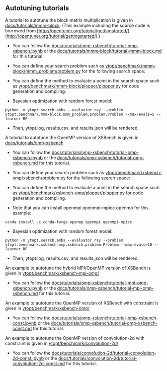 ## Autotuning tutorials

A tutorial to autotune the block matrix multiplication is given in [docs/tutorials/mmm-block](https://github.com/ytopt-team/ytopt/tree/tutorial/docs/tutorials/mmm-block/). (This example including the source code is borrowed from [http://opentuner.org/tutorial/gettingstarted/](http://opentuner.org/tutorial/gettingstarted/).)

* You can follow the [docs/tutorials/omp-xsbench/tutorial-omp-xsbench.ipynb](https://github.com/ytopt-team/ytopt/tree/tutorial/docs/tutorials/omp-xsbench/tutorial-omp-xsbench.ipynb) or the [docs/tutorials/mmm-block/tutorial-mmm-block.md](https://github.com/ytopt-team/ytopt/tree/tutorial/docs/tutorials/mmm-block/tutorial-mmm-block.md) for this tutorial. 

* You can define your search problem such as [ytopt/benchmark/mmm-block/mmm_problem/problem.py](https://github.com/ytopt-team/ytopt/tutorial/ytopt/benchmark/mmm-block/mmm_problem/problem.py) for the following search space:

* You can define the method to evaluate a point in the search space such as [ytopt/benchmark/mmm-block/plopper/plopper.py](https://github.com/ytopt-team/ytopt/tutorial/ytopt/benchmark/mmm-block/plopper/plopper.py) for code generation and compiling.

* Bayesian optimization with random forest model:
```
python -m ytopt.search.ambs --evaluator ray --problem ytopt.benchmark.mmm-block.mmm_problem.problem.Problem --max-evals=5 --learner RF
```
* Then, ytopt.log, results.csv, and results.json will be rendered. 

A tutorial to autotune the OpenMP version of XSBench is given in [docs/tutorials/omp-xsbench](https://github.com/ytopt-team/ytopt/tutorial/tutorial/docs/tutorials/omp-xsbench/)

* You can follow the [docs/tutorials/omp-xsbench/tutorial-omp-xsbench.ipynb](https://github.com/ytopt-team/ytopt/tree/tutorial/docs/tutorials/omp-xsbench/tutorial-omp-xsbench.ipynb) or the [docs/tutorials/omp-xsbench/tutorial-omp-xsbench.md](https://github.com/ytopt-team/ytopt/tree/tutorial/docs/tutorials/omp-xsbench/tutorial-omp-xsbench.md) for this tutorial. 

* You can define your search problem such as [ytopt/benchmark/xsbench-omp/xsbench/problem.py](https://github.com/ytopt-team/ytopt/tutorial/ytopt/benchmark/xsbench-omp/xsbench/problem.py) for the following search space:

* You can define the method to evaluate a point in the search space such as [ytopt/benchmark/xsbench-omp/plopper/plopper.py](https://github.com/ytopt-team/ytopt/tutorial/ytopt/benchmark/xsbench-omp/plopper/plopper.py) for code generation and compiling.

* Note that you can install openmpi openmpi-mpicc openmp for this example:
```
conda install -c conda-forge openmp openmpi openmpi-mpicc
```

* Bayesian optimization with random forest model:
```
python -m ytopt.search.ambs --evaluator ray --problem ytopt.benchmark.xsbench-omp.xsbench.problem.Problem --max-evals=10 --learner RF
```
* Then, ytopt.log, results.csv, and results.json will be rendered. 

An example to autotune the hybrid MPI/OpenMP version of XSBench is given in [ytopt/benchmark/xsbench-mpi-omp/](https://github.com/ytopt-team/ytopt/tree/tutorial/ytopt/benchmark/xsbench-mpi-omp)

* You can follow the [docs/tutorials/omp-xsbench/tutorial-mpi-omp-xsbench.ipynb](https://github.com/ytopt-team/ytopt/tree/tutorial/docs/tutorials/mpi-omp-xsbench/tutorial-mpi-omp-xsbench.ipynb) or the [docs/tutorials/omp-xsbench/tutorial-mpi-omp-xsbench.md](https://github.com/ytopt-team/ytopt/tree/tutorial/docs/tutorials/mpi-omp-xsbench/tutorial-mpi-omp-xsbench.md) for this tutorial. 

An example to autotune the OpenMP version of XSBench with constraint is given in [ytopt/benchmark/xsbench-omp/](https://github.com/ytopt-team/ytopt/tree/tutorial/ytopt/benchmark/xsbench-omp)

* You can follow the [docs/tutorials/omp-xsbench/tutorial-omp-xsbench-const.ipynb](https://github.com/ytopt-team/ytopt/tree/tutorial/docs/tutorials/omp-xsbench/tutorial-omp-xsbench-const.ipynb) or the [docs/tutorials/omp-xsbench/tutorial-omp-xsbench-const.md](https://github.com/ytopt-team/ytopt/tree/tutorial/docs/tutorials/omp-xsbench/tutorial-omp-xsbench-const.md) for this tutorial. 

An example to autotune the OpenMP version of convolution-2d with constraint is given in [ytopt/benchmark/convolution-2d/](https://github.com/ytopt-team/ytopt/tree/tutorial/ytopt/benchmark/convolution-2d)

* You can follow the [docs/tutorials/convolution-2d/tutorial-convolution-2d-const.ipynb](https://github.com/ytopt-team/ytopt/tree/tutorial/docs/tutorials/convolution-2d/tutorial-convolution-2d-const.ipynb) or the [docs/tutorials/convolution-2d/tutorial-convolution-2d-const.md](https://github.com/ytopt-team/ytopt/tree/tutorial/docs/tutorials/convolution-2d/tutorial-convolution-2d-const.md) for this tutorial. 

<!--
An example to autotune the hybrid MPI/OpenMP version of XSBench is given in [ytopt/benchmark/xsbench-mpi-omp/xsbench/](https://github.com/jke513/ytopt/blob/master/ytopt/benchmark/xsbench-mpi-omp/xsbench/).

 An example to autotune the deep learning mnist problem is given in [ytopt/benchmark/dl/](https://github.com/jke513/ytopt/tree/master/ytopt/benchmark/dl).

 You can define your search problem such as:

* An example to autotune the OpenMP version of XSBench is given in [ytopt/benchmark/xsbench-omp/xsbench/problem.py](https://github.com/jke513/ytopt/blob/master/ytopt/benchmark/xsbench-omp/xsbench/problem.py).

```
cs = CS.ConfigurationSpace(seed=1234)
# number of threads
p0= CSH.OrdinalHyperparameter(name='p0', sequence=['4','5','6','7','8'], default_value='8')
#block size for openmp dynamic schedule
p1= CSH.OrdinalHyperparameter(name='p1', sequence=['10','20','40','64','80','100','128','160','200'], default_value='100')
#clang unrolling
#omp parallel
p2= CSH.CategoricalHyperparameter(name='p2', choices=["#pragma omp parallel for", " "], default_value=' ')

cs.add_hyperparameters([p0, p1, p2])
```



* An example to autotune the hybrid MPI/OpenMP version of XSBench is given in [ytopt/benchmark/xsbench-mpi-omp/xsbench/problem.py](https://github.com/jke513/ytopt/blob/master/ytopt/benchmark/xsbench-mpi-omp/xsbench/problem.py).

```

``` -->


